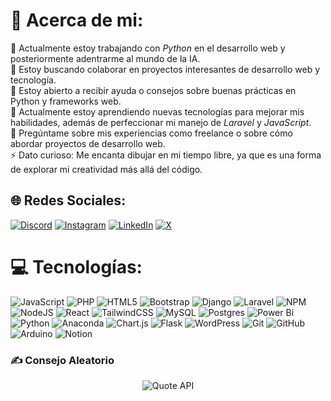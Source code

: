 # 💫 Acerca de mi:
🔭 Actualmente estoy trabajando con *Python* en el desarrollo web y posteriormente adentrarme al mundo de la IA.  <br>👯 Estoy buscando colaborar en proyectos interesantes de desarrollo web y tecnología.  <br>🤝 Estoy abierto a recibir ayuda o consejos sobre buenas prácticas en Python y frameworks web.  <br>🌱 Actualmente estoy aprendiendo nuevas tecnologías para mejorar mis habilidades, además de perfeccionar mi manejo de *Laravel* y *JavaScript*.  <br>💬 Pregúntame sobre mis experiencias como freelance o sobre cómo abordar proyectos de desarrollo web.  <br>⚡ Dato curioso: Me encanta dibujar en mi tiempo libre, ya que es una forma de explorar mi creatividad más allá del código.  


## 🌐 Redes Sociales:
[![Discord](https://img.shields.io/badge/Discord-%237289DA.svg?logo=discord&logoColor=white)](https://discord.gg/Coshio12#1336) [![Instagram](https://img.shields.io/badge/Instagram-%23E4405F.svg?logo=Instagram&logoColor=white)](https://www.instagram.com/ale_cossio12/) [![LinkedIn](https://img.shields.io/badge/LinkedIn-%230077B5.svg?logo=linkedin&logoColor=white)]([https://linkedin.com/in/https://www.linkedin.com/in/jos%C3%A9-cossio/](https://www.linkedin.com/in/jose-alejandro-cossio/)) [![X](https://img.shields.io/badge/X-black.svg?logo=X&logoColor=white)](https://x.com/AleCossio6) 

# 💻 Tecnologías:
![JavaScript](https://img.shields.io/badge/javascript-%23323330.svg?style=flat&logo=javascript&logoColor=%23F7DF1E) ![PHP](https://img.shields.io/badge/php-%23777BB4.svg?style=flat&logo=php&logoColor=white) ![HTML5](https://img.shields.io/badge/html5-%23E34F26.svg?style=flat&logo=html5&logoColor=white) ![Bootstrap](https://img.shields.io/badge/bootstrap-%238511FA.svg?style=flat&logo=bootstrap&logoColor=white) ![Django](https://img.shields.io/badge/django-%23092E20.svg?style=flat&logo=django&logoColor=white) ![Laravel](https://img.shields.io/badge/laravel-%23FF2D20.svg?style=flat&logo=laravel&logoColor=white) ![NPM](https://img.shields.io/badge/NPM-%23CB3837.svg?style=flat&logo=npm&logoColor=white) ![NodeJS](https://img.shields.io/badge/node.js-6DA55F?style=flat&logo=node.js&logoColor=white) ![React](https://img.shields.io/badge/react-%2320232a.svg?style=flat&logo=react&logoColor=%2361DAFB) ![TailwindCSS](https://img.shields.io/badge/tailwindcss-%2338B2AC.svg?style=flat&logo=tailwind-css&logoColor=white) ![MySQL](https://img.shields.io/badge/mysql-4479A1.svg?style=flat&logo=mysql&logoColor=white) ![Postgres](https://img.shields.io/badge/postgres-%23316192.svg?style=flat&logo=postgresql&logoColor=white) ![Power Bi](https://img.shields.io/badge/power_bi-F2C811?style=flat&logo=powerbi&logoColor=black) ![Python](https://img.shields.io/badge/python-3670A0?style=flat&logo=python&logoColor=ffdd54) ![Anaconda](https://img.shields.io/badge/Anaconda-%2344A833.svg?style=flat&logo=anaconda&logoColor=white) ![Chart.js](https://img.shields.io/badge/chart.js-F5788D.svg?style=flat&logo=chart.js&logoColor=white) ![Flask](https://img.shields.io/badge/flask-%23000.svg?style=flat&logo=flask&logoColor=white) ![WordPress](https://img.shields.io/badge/WordPress-%23117AC9.svg?style=flat&logo=WordPress&logoColor=white) ![Git](https://img.shields.io/badge/git-%23F05033.svg?style=flat&logo=git&logoColor=white) ![GitHub](https://img.shields.io/badge/github-%23121011.svg?style=flat&logo=github&logoColor=white) ![Arduino](https://img.shields.io/badge/-Arduino-00979D?style=flat&logo=Arduino&logoColor=white) ![Notion](https://img.shields.io/badge/Notion-%23000000.svg?style=flat&logo=notion&logoColor=white)

### ✍️ Consejo Aleatorio
<div align="center">
  <img src="https://quotes-github-readme.vercel.app/api?type=horizontal&theme=light" alt="Quote API">
</div>


<!-- Proudly created with GPRM ( https://gprm.itsvg.in ) -->
